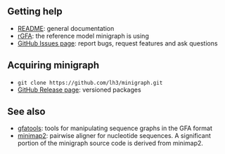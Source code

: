 ## Getting help

* [README][doc]: general documentation
* [rGFA][rgfa]: the reference model minigraph is using
* [GitHub Issues page][issue]: report bugs, request features and ask questions

## Acquiring minigraph

* `git clone https://github.com/lh3/minigraph.git`
* [GitHub Release page][release]: versioned packages

## See also

* [gfatools][gfatools]: tools for manipulating sequence graphs in the GFA
  format
* [minimap2][minimap2]: pairwise aligner for nucleotide sequences. A
  significant portion of the minigraph source code is derived from minimap2.

[doc]: https://github.com/lh3/minigraph/blob/master/README.md
[release]: https://github.com/lh3/minigraph/releases
[issue]: https://github.com/lh3/minigraph/issues
[gfatools]: https://github.com/lh3/gfatools
[minimap2]: https://github.com/lh3/minimap2
[rgfa]: https://github.com/lh3/gfatools/blob/master/doc/rGFA.md
